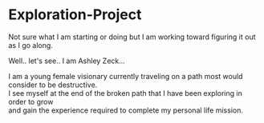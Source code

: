 # Exploration-Project
Not sure what I am starting or doing but I am working toward figuring it out as I go along. 

Well.. let's see.. I am Ashley Zeck...

I am a young female visionary currently traveling on a path most would consider to be destructive.                      
I see myself at the end of the broken path that I have been exploring in order to grow      
and gain the experience required to complete my personal life mission. 
